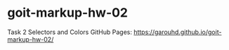 # goit-markup-hw-02
Task 2 Selectors and Colors
GitHub Pages: https://garouhd.github.io/goit-markup-hw-02/